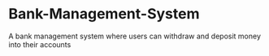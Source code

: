 # Bank-Management-System
A bank management system where users can withdraw and deposit money into their accounts
